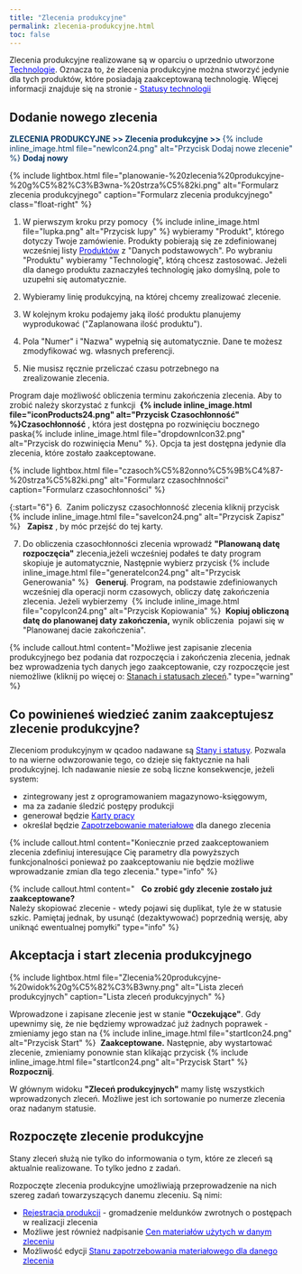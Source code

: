 ```yaml
---
title: "Zlecenia produkcyjne"
permalink: zlecenia-produkcyjne.html 
toc: false
---
```

Zlecenia produkcyjne realizowane są w oparciu o uprzednio utworzone [<font color="#0000ff">Technologie</font>](/technologie-szczegoly). Oznacza to, że zlecenia produkcyjne można stworzyć jedynie dla tych produktów, które posiadają zaakceptowaną technologię. Więcej informacji znajduje się na stronie  -&nbsp;[<font color="#0000ff">Statusy technologii</font>](/statusy-technologii)
  
## Dodanie nowego zlecenia  

<font color="#073763"><b>ZLECENIA PRODUKCYJNE &gt;&gt; Zlecenia produkcyjne &gt;&gt; </b>{% include inline_image.html file="newIcon24.png" alt="Przycisk Dodaj nowe zlecenie" %} <b>Dodaj nowy</b></font>

{% include lightbox.html file="planowanie-%20zlecenia%20produkcyjne-%20g%C5%82%C3%B3wna-%20strza%C5%82ki.png" alt="Formularz zlecenia produkcyjnego" caption="Formularz zlecenia produkcyjnego" class="float-right" %}

1. W pierwszym kroku przy pomocy&nbsp; {% include inline_image.html file="lupka.png" alt="Przycisk lupy" %}&nbsp;wybieramy "Produkt", którego dotyczy Twoje zamówienie. Produkty pobierają się ze zdefiniowanej wcześniej listy [<font color="#0000ff">Produktów</font>](/produkty)&nbsp;z "Danych podstawowych". Po wybraniu "Produktu" wybieramy "Technologię", którą chcesz zastosować. Jeżeli dla danego produktu zaznaczyłeś technologię jako domyślną, pole to uzupełni się automatycznie.  
  
2. Wybieramy linię produkcyjną, na której chcemy zrealizować zlecenie.  
  
3. W kolejnym kroku podajemy jaką ilość produktu planujemy wyprodukować ("Zaplanowana ilość produktu").  
  
4. Pola&nbsp;"Numer"&nbsp;i&nbsp;"Nazwa"&nbsp;wypełnią się automatycznie. Dane te możesz zmodyfikować wg. własnych preferencji.  
  
5. Nie musisz ręcznie przeliczać czasu potrzebnego na zrealizowanie&nbsp;zlecenia. 

    
Program daje możliwość obliczenia terminu zakończenia zlecenia. Aby to zrobić należy skorzystać z funkcji&nbsp; **{% include inline_image.html file="iconProducts24.png" alt="Przycisk Czasochłonność" %}Czasochłonność**&nbsp;, która jest dostępna po rozwinięciu bocznego paska{% include inline_image.html file="dropdownIcon32.png" alt="Przycisk do rozwinięcia Menu" %}. Opcja ta jest dostępna jedynie dla zlecenia, które&nbsp;zostało zaakceptowane.&nbsp;  

{% include lightbox.html file="czasoch%C5%82onno%C5%9B%C4%87-%20strza%C5%82ki.png" alt="Formularz czasochłnności" caption="Formularz czasochłonności" %}

{:start="6"} 
6. &nbsp;Zanim policzysz czasochłonność zlecenia kliknij przycisk&nbsp; {% include inline_image.html file="saveIcon24.png" alt="Przycisk Zapisz" %} &nbsp; **Zapisz** , by móc przejść do tej karty.  

  
7. Do obliczenia czasochłonności zlecenia wprowadź **"Planowaną datę rozpoczęcia"** zlecenia,jeżeli wcześniej podałeś te daty program skopiuje je automatycznie, Następnie wybierz przycisk&nbsp;{% include inline_image.html file="generateIcon24.png" alt="Przycisk Generowania" %} &nbsp; **Generuj**. Program, na podstawie zdefiniowanych wcześniej dla operacji norm czasowych, obliczy datę zakończenia zlecenia. Jeżeli wybierzemy&nbsp; {% include inline_image.html file="copyIcon24.png" alt="Przycisk Kopiowania" %}&nbsp; **Kopiuj obliczoną datę do planowanej daty zakończenia,** wynik obliczenia &nbsp;pojawi się w "Planowanej dacie zakończenia". &nbsp;

{% include callout.html content="Możliwe jest zapisanie zlecenia produkcyjnego bez podania dat rozpoczęcia i zakończenia zlecenia, jednak bez wprowadzenia tych danych jego zaakceptowanie, czy rozpoczęcie jest niemożliwe (kliknij po więcej o:&nbsp;[Stanach i statusach zleceń](/stany-i-statusy-zlecen)." type="warning" %} 

## Co powinieneś wiedzieć zanim zaakceptujesz zlecenie produkcyjne?
  
Zleceniom produkcyjnym w qcadoo nadawane są [<font color="#0000ff">Stany i statusy</font>](/stany-i-statusy-zlecen). Pozwala to na wierne odwzorowanie tego, co dzieje się faktycznie na hali produkcyjnej. Ich nadawanie niesie ze sobą liczne konsekwencje, jeżeli system:  

- zintegrowany jest z oprogramowaniem magazynowo-księgowym,
- ma za zadanie śledzić postępy produkcji
- generował będzie [<font color="#0000ff">Karty pracy</font>](/karty-pracy)
- określał będzie [<font color="#0000ff">Zapotrzebowanie materiałowe</font>](/zapotrzebowanie-materialowe)&nbsp;dla danego zlecenia

{% include callout.html content="Koniecznie przed zaakceptowaniem zlecenia zdefiniuj interesujące Cię parametry dla powyższych funkcjonalności ponieważ po zaakceptowaniu nie będzie możliwe wprowadzanie zmian dla tego zlecenia." type="info" %} 

{% include callout.html content="
&nbsp; **Co zrobić gdy zlecenie zostało już zaakceptowane?&nbsp;** <br>
Należy skopiować zlecenie - wtedy pojawi się duplikat, tyle że w statusie szkic. Pamiętaj jednak, by usunąć (dezaktywować) poprzednią wersję, aby uniknąć ewentualnej pomyłki" type="info" %} 

## Akceptacja i start zlecenia produkcyjnego

{% include lightbox.html file="Zlecenia%20produkcyjne-%20widok%20g%C5%82%C3%B3wny.png" alt="Lista zleceń produkcyjnych" caption="Lista zleceń produkcyjnych" %}
  

Wprowadzone i zapisane zlecenie jest w stanie **"Oczekujące"**. Gdy upewnimy się, że nie będziemy wprowadzać już żadnych poprawek - zmieniamy jego stan na&nbsp;{% include inline_image.html file="startIcon24.png" alt="Przycisk Start" %}&nbsp; **Zaakceptowane.** Następnie, aby wystartować zlecenie, zmieniamy ponownie stan klikając przycisk&nbsp;{% include inline_image.html file="startIcon24.png" alt="Przycisk Start" %}&nbsp; **Rozpocznij**.&nbsp;

W głównym widoku **"Zleceń produkcyjnych"** mamy listę wszystkich wprowadzonych zleceń. Możliwe jest ich sortowanie po numerze zlecenia oraz nadanym statusie.&nbsp;

## Rozpoczęte zlecenie produkcyjne

Stany zleceń służą nie tylko do informowania o tym, które ze zleceń są aktualnie realizowane. To tylko jedno z zadań.

Rozpoczęte zlecenia produkcyjne umożliwiają przeprowadzenie na nich szereg zadań towarzyszących danemu zleceniu. Są nimi:


- [<font color="#0000ff">Rejestracja produkcji</font>](/rejestracja)&nbsp;- gromadzenie meldunków zwrotnych o postępach w realizacji zlecenia
- Możliwe jest również nadpisanie [<font color="#0000ff">Cen materiałów użytych w danym zleceniu</font>](/ceny-materialow-dla-zlecenia)
- Możliwość edycji [<font color="#0000ff">Stanu zapotrzebowania materiałowego dla danego zlecenia</font>](/zmiana-stanu-zapotrzebowania)
